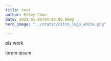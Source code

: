 ```yaml
---
title: test
author: Riley Chou
date: 2021-01-05T04:00:00.000Z
hero_image: "../static/citro_logo_white.png"

---
```

pls work

lorem ipsum